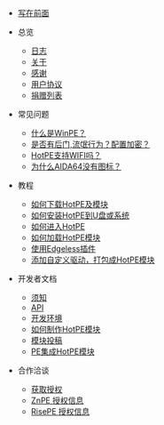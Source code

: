 <!-- _sidebar.md -->

* [写在前面](/README)

* 总览
  * [日志](/overview/log)
  * [关于](/overview/about)
  * [感谢](/overview/thanks)
  * [用户协议](/overview/contract)
  * [捐赠列表](/overview/donate)

* 常见问题
  * [什么是WinPE？](/matter/what_winpe)
  * [是否有后门,流氓行为？配置加密？](/matter/safety)
  * [HotPE支持WIFI吗？](/matter/wifi)
  * [为什么AIDA64没有图标？](/matter/aida64)

* 教程
  * [如何下载HotPE及模块](/course/down)
  * [如何安装HotPE到U盘或系统](/course/install)
  * [如何进入HotPE](/course/intohotpe)
  * [如何加载HotPE模块](/course/loadhpm)
  * [使用Edgeless插件](/course/edgeless)
  * [添加自定义驱动，打包成HotPE模块](/course/driver_hpm)

* 开发者文档
  * [须知](/Devdoc/notice)
  * [API](/Devdoc/api)
  * [开发环境](/Devdoc/dve_env)
  * [如何制作HotPE模块](/Devdoc/makehpm)
  * [模块投稿](/Devdoc/hpm_con)
  * [PE集成HotPE模块](/Devdoc/shifthpm)

* 合作洽谈
  * [获取授权](/cooperation/permit)
  * [ZnPE 授权信息](/cooperation/ZnPE)
  * [RisePE 授权信息](/cooperation/RisePE)
  
